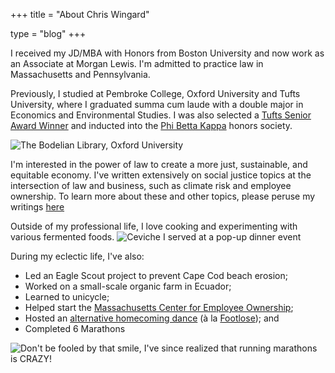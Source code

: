 +++
title = "About Chris Wingard"

type = "blog"
+++

I received my JD/MBA with Honors from Boston University and now work as an Associate at Morgan Lewis. I'm admitted to practice law in Massachusetts and Pennsylvania.  

Previously, I studied at Pembroke College, Oxford University and Tufts University, where I graduated summa cum laude with a double major in Economics and Environmental Studies. I was also selected a [Tufts Senior Award Winner](https://alumniandfriends.tufts.edu/join-our-community/about-alumni-association/2019-senior-awards-honorees)  and inducted into the [Phi Betta Kappa](https://ase.tufts.edu/pbk/index_files/Page352.htm) honors society. 

![*The Bodelian Library, Oxford University*](/img/Bodelian.jpeg)

I'm interested in the power of law to create a more just, sustainable, and equitable economy. I've written extensively on social justice topics at the intersection of law and business, such as climate risk and employee ownership. To learn more about these and other topics, please peruse my writings [here](/blog/krabby_patty/)

Outside of my professional life, I love cooking and experimenting with various fermented foods. 
![*Ceviche I served at a pop-up dinner event*](/img/ceviche.jpeg)

During my eclectic life, I've also:

* Led an Eagle Scout project to prevent Cape Cod beach erosion; 
* Worked on a small-scale organic farm in Ecuador; 
* Learned to unicycle;
* Helped start the [Massachusetts Center for Employee Ownership](https://masseio-1.b12sites.com/);
* Hosted an [alternative homecoming dance](https://www.wickedlocal.com/story/provincetown-banner/2013/11/09/nauset-senior-s-alternative-dance/38345606007/) (à la [Footlose](https://www.barstoolsports.com/blog/169663/nauset-senior-holds-alternative-dance-after-school-administraion-banned-grinding-turned-on-lights-and-made-dance-miserable)); and
* Completed 6 Marathons

![*Don't be fooled by that smile, I've since realized that running marathons is CRAZY!*](/img/marathon.jpeg)
